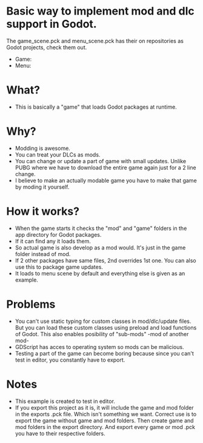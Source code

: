# Basic way to implement mod and dlc support in Godot.

The game_scene.pck and menu_scene.pck has their on repositories as Godot projects, check them out.
 - Game: 
 - Menu:


# What?
 - This is basically a "game" that loads Godot packages at runtime.

# Why?
 - Modding is awesome.
 - You can treat your DLCs as mods.
 - You can change or update a part of game with small updates. Unlike PUBG where we have to download the entire game again just for a 2 line change.
 - I believe to make an actually modable game you have to make that game by moding it yourself.

# How it works?
 - When the game starts it checks the "mod" and "game" folders in the app directory for Godot packages.
 - If it can find any it loads them.
 - So actual game is also develop as a mod would. It's just in the game folder instead of mod.
 - If 2 other packages have same files, 2nd overrides 1st one. You can also use this to package game updates.
 - It loads to menu scene by default and everything else is given as an example.

# Problems
 - You can't use static typing for custom classes in mod/dlc/update files. But you can load these custom classes using preload and load functions of Godot. This also enables posibility of "sub-mods" -mod of another mod-
 - GDScript has acces to operating system so mods can be malicious.
 - Testing a part of the game can become boring because since you can't test in editor, you constantly have to export.

# Notes
 - This example is created to test in editor.
 - If you export this project as it is, it will include the game and mod folder in the exports .pck file. Which isn't something we want. Correct use is to export the game without game and mod folders. Then create game and mod folders in the export directory. And export every game or mod .pck you have to their respective folders.
